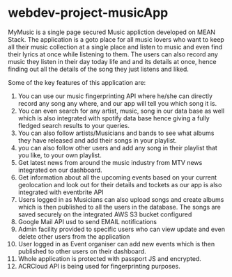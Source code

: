 # webdev-project-musicApp

MyMusic is a single page secured Music appliction developed on MEAN Stack. The application is a goto place for all music lovers who want to keep all their music collection at a single place and listen to music and even find their lyrics at once while listening to them. The users can also record any music they listen in their day today life and and its details at once, hence finding out all the details of the song they just listens and liked.

Some of the key features of this application are:
1. You can use our music fingerprinting API where he/she can directly record any song any where, and our app will tell you which song it is.
2. You can even search for any artist, music, song in our data base as well which is also integrated with spotify data base hence giving a fully fledged search results to your queries.
3. You can also follow artists/Musicians and bands to see what albums they have released and add their songs in your playlist.
4. you can also follow other users and add any song in their playlist that you like, to your own playlist.
5. Get latest news from around the music industry from MTV news integrated on our dashboard.
6. Get information about all the upcoming events based on your current geolocation and look out for their details and tockets as our app is also integrated with eventbrite API
7. Users logged in as Musicians can also upload songs and create albums which is then published to all the users in the database. The songs are saved securely on the integrated AWS S3 bucket configured
8. Google Mail API usd to send EMAIL notifications
9. Admin facility provided to specific users who can view update and even delete other users from the application
10. User logged in as Event organiser can add new events which is then published to other users on their dashboard.
11. Whole application is protected with passport JS and encrypted.
12. ACRCloud API is being used for fingerprinting purposes.
